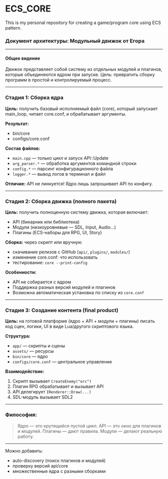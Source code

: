 # ECS_CORE
This is my personal repository for creating a game/program core using ECS ​​pattern.

### Документ архитектуры: Модульный движок от Егора

---

#### Общее видение

Движок представляет собой систему из отдельных модулей и плагинов, которые объединяются ядром при запуске. Цель: превратить сборку программ в простой и контролируемый процесс.

---

### Стадия 1: Сборка ядра

**Цель:** получить базовый исполняемый файл (core), который запускает main_loop, читает core.conf, и обрабатывает аргументы.

**Результат:**
- bin/core
- configs/core.conf

**Состав файлов:**
- `main.cpp` — только цикл и запуск API::Update
- `arg_parser.*` — обработка аргументов командной строки
- `config.*` — парсинг конфигурационного файла
- `logger.*` — вывод логов в терминал и файл

**Отличие:** API не линкуется! Ядро лишь запрошивает API по конфигу.

---

### Стадия 2: Сборка движка (полного пакета)

**Цель:** получить полноценную систему движка, которая включает:
- API (бинарник или библиотека)
- Модули (низкоуровневые — SDL, Input, Audio...)
- Плагины (ECS-наборы для RPG, UI, Story)

**Сборка:** через скрипт или вручную
- скачивание релизов с GitHub (`api/`, `plugins/`, `modules/`)
- изменение core.conf: что использовать
- тестирование: `core --print-config`

**Особенности:**
- API не собирается с ядром
- Поддержка разных версий модулей и плагинов
- Возможна автоматическая установка по списку из `core.conf`

---

### Стадия 3: Создание контента (final product)

**Цель:** на готовой платформе (ядро + API + модули + плагины) писать код сцен, логики, UI в виде Lua/другого скриптового языка.

**Структура:**
- `app/` — скрипты и сцены
- `assets/` — ресурсы
- `bin/core` — ядро
- `configs/core.conf` — центральное управление

**Взаимодействие:**
1. Скрипт вызывает `CreateEnemy("orc")`
2. Плагин RPG обрабатывает и вызывает API
3. API делегирует `IRenderer::Draw(...)`
4. SDL-модуль вызывает SDL2

---

### Философия:
> Ядро — это крутящийся пустой цикл.
> API — это окно для плагинов и модулей.
> Плагины — дают правила.
> Модули — делают реальную работу.

---

Можно добавить:
- auto-discovery (поиск плагинов и модулей)
- проверку версий api/core
- множественные ядра с разными сборками
